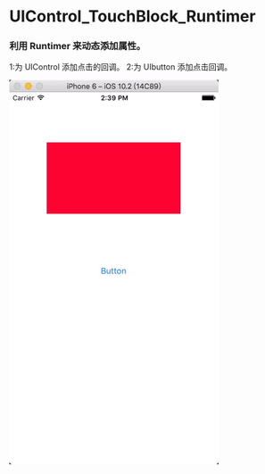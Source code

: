 # UIControl_TouchBlock_Runtimer

### 利用 Runtimer 来动态添加属性。

1:为 UIControl 添加点击的回调。
2:为 UIbutton 添加点击回调。


![image](https://raw.githubusercontent.com/CatPolice/UIControl_TouchBlock_Runtimer/master/demo.png)